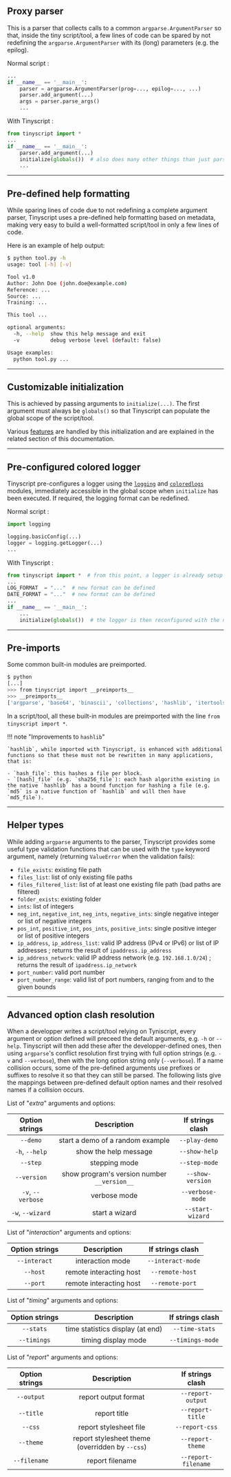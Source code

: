 ## Proxy parser

This is a parser that collects calls to a common `argparse.ArgumentParser` so that, inside the tiny script/tool, a few lines of code can be spared by not redefining the `argparse.ArgumentParser` with its (long) parameters (e.g. the epilog).

Normal script :

```python hl_lines="3 5"
...
if __name__ == '__main__':
    parser = argparse.ArgumentParser(prog=..., epilog=..., ...)
    parser.add_argument(...)
    args = parser.parse_args()
    ...
```

With Tinyscript :

```python hl_lines="5"
from tinyscript import *
...
if __name__ == '__main__':
    parser.add_argument(...)
    initialize(globals())  # also does many other things than just parsing !
    ...
```

-----

## Pre-defined help formatting

While sparing lines of code due to not redefining a complete argument parser, Tinyscript uses a pre-defined help formatting based on metadata, making very easy to build a well-formatted script/tool in only a few lines of code.

Here is an example of help output:

```sh
$ python tool.py -h
usage: tool [-h] [-v]

Tool v1.0
Author: John Doe (john.doe@example.com)
Reference: ...
Source: ...
Training: ...

This tool ...

optional arguments:
  -h, --help  show this help message and exit
  -v          debug verbose level (default: false)

Usage examples:
  python tool.py ...
```

-----

## Customizable initialization

This is achieved by passing arguments to `initialize(...)`. The first argument must always be `globals()` so that Tinyscript can populate the global scope of the script/tool.

Various [features](../features/) are handled by this initialization and are explained in the related section of this documentation.

-----

## Pre-configured colored logger

Tinyscript pre-configures a logger using the [`logging`](https://docs.python.org/3/howto/logging-cookbook.html) and [`coloredlogs`](https://github.com/xolox/python-coloredlogs) modules, immediately accessible in the global scope when `initialize` has been executed. If required, the logging format can be redefined.

Normal script :

```python hl_lines="3 4"
import logging

logging.basicConfig(...)
logger = logging.getLogger(...)
...
```

With Tinyscript :

```python hl_lines="3 4 8"
from tinyscript import *  # from this point, a logger is already setup
...
LOG_FORMAT  = "..."  # new format can be defined
DATE_FORMAT = "..."  # new format can be defined
...
if __name__ == '__main__':
    ...
    initialize(globals())  # the logger is then reconfigured with the new formats
```

-----

## Pre-imports

Some common built-in modules are preimported.

```sh
$ python
[...]
>>> from tinyscript import __preimports__
>>> __preimports__
['argparse', 'base64', 'binascii', 'collections', 'hashlib', 'itertools', 'logging', 'os', 'random', 're', 'shutil', 'signal', 'string', 'sys', 'time']
```

In a script/tool, all these built-in modules are preimported with the line `from tinyscript import *`.

!!! note "Improvements to `hashlib`"
    
    `hashlib`, while imported with Tinyscript, is enhanced with additional functions so that these must not be rewritten in many applications, that is:
    
    - `hash_file`: this hashes a file per block.
    - `[hash]_file` (e.g. `sha256_file`): each hash algorithm existing in the native `hashlib` has a bound function for hashing a file (e.g. `md5` is a native function of `hashlib` and will then have `md5_file`).

-----

## Helper types

While adding `argparse` arguments to the parser, Tinyscript provides some useful type validation functions that can be used with the `type` keyword argument, namely (returning `ValueError` when the validation fails):

- `file_exists`: existing file path
- `files_list`: list of only existing file paths
- `files_filtered_list`: list of at least one existing file path (bad paths are filtered)
- `folder_exists`: existing folder
- `ints`: list of integers
- `neg_int`, `negative_int`, `neg_ints`, `negative_ints`: single negative integer or list of negative integers
- `pos_int`, `positive_int`, `pos_ints`, `positive_ints`: single positive integer or list of positive integers
- `ip_address`, `ip_address_list`: valid IP address (IPv4 or IPv6) or list of IP addresses ; returns the result of `ipaddress.ip_address`
- `ip_address_network`: valid IP address network (e.g. `192.168.1.0/24`) ; returns the result of `ipaddress.ip_network`
- `port_number`: valid port number
- `port_number_range`: valid list of port numbers, ranging from and to the given bounds

-----

## Advanced option clash resolution

When a developper writes a script/tool relying on Tyniscript, every argument or option defined will preceed the default arguments, e.g. `-h` or `--help`. Tinyscript will then add these after the developper-defined ones, then using `argparse`'s conflict resolution first trying with full option strings (e.g. `-v` and `--verbose`), then with the long option string only (`--verbose`). If a name collision occurs, some of the pre-defined arguments use prefixes or suffixes to resolve it so that they can still be parsed. The following lists give the mappings between pre-defined default option names and their resolved names if a collision occurs.


List of "*extra*" arguments and options:

**Option strings** | **Description** | **If strings clash**
:---: | :---: | :---:
`--demo` | start a demo of a random example | `--play-demo`
`-h`, `--help` | show the help message | `--show-help`
`--step` | stepping mode | `--step-mode`
`--version` | show program's version number `__version__` | `--show-version`
`-v`, `--verbose` | verbose mode | `--verbose-mode`
`-w`, `--wizard` | start a wizard | `--start-wizard`

List of "*interaction*" arguments and options:

**Option strings** | **Description** | **If strings clash**
:---: | :---: | :---:
`--interact` | interaction mode | `--interact-mode`
`--host` | remote interacting host | `--remote-host`
`--port` | remote interacting host | `--remote-port`

List of "*timing*" arguments and options:

**Option strings** | **Description** | **If strings clash**
:---: | :---: | :---:
`--stats` | time statistics display (at end) | `--time-stats`
`--timings` | timing display mode | `--timings-mode`

List of "*report*" arguments and options:

**Option strings** | **Description** | **If strings clash**
:---: | :---: | :---:
`--output` | report output format | `--report-output`
`--title` | report title | `--report-title`
`--css` | report stylesheet file | `--report-css`
`--theme` | report stylesheet theme (overridden by `--css`) | `--report-theme`
`--filename` | report filename | `--report-filename`

